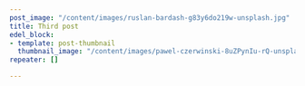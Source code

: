 ```yaml
---
post_image: "/content/images/ruslan-bardash-g83y6do219w-unsplash.jpg"
title: Third post
edel_block:
- template: post-thumbnail
  thumbnail_image: "/content/images/pawel-czerwinski-8uZPynIu-rQ-unsplash.jpg"
repeater: []

---
```

